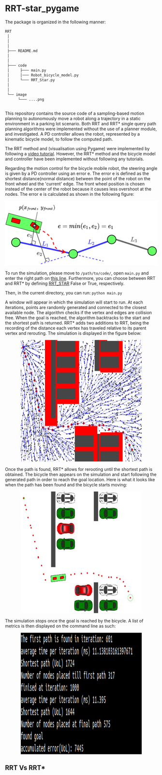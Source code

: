# RRT-star_pygame

[//]: # (Symbols we can use for folder structure  │  ├  ─  └)
The package is organized in the following manner:
```
RRT
 │
 │ 
 │
 ├─── README.md        
 │           
 │
 ├─── code
 │     ├─── main.py
 │     │─── Robot_bicycle_model.py 
 │     └─── RRT_Star.py
 │
 │
 └── image
      └─── ....png


```
 
<p align="justify">

This repository contains the source code of a sampling-based motion planning to autonomously move a robot along a trajectory in a static environment in a parking lot scenario. Both RRT and RRT* single query path planning algorithms were implemented without the use of a planner module, and investigated. A PD controller allows the robot, represented by a kinematic bicycle model, to follow the computed path.

The RRT method and (visualisation using Pygame) were implemented by following a [video tutorial](https://www.youtube.com/watch?v=TzfNzqjJ2VQ). However, the RRT* method and the bicycle model and controller have been implemented without following any tutorials.

Regarding the motion control for the bicycle mobile robot, the steering angle is given by a PD controller using an error e. The error e is defined as the shortest distance(normal distance) between the point of the robot on the front wheel and the 'current' edge. The front wheel position is chosen instead of the center of the robot because it causes less overshoot at the nodes. The error e is calculated as shown in the following figure: 

<p align="middle">
  <img src="image/error_calculation.drawio.png"/>
</p>

To run the simulation, please move to `/path/to/code/`, open `main.py` and enter the right path on [this line](https://github.com/yohanlegars/RRT_RRT-star_mobilerobot_pygame/blob/000938339ba1c2b761536418969c8b1546889ade/code/main.py#L15).
Furthermore, you can choose between RRT and RRT* by defining [RRT_STAR](https://github.com/yohanlegars/RRT_RRT-star_mobilerobot_pygame/blob/000938339ba1c2b761536418969c8b1546889ade/code/main.py#L13) False or True, respectively.

Then, in the current directory, you can run:
`python main.py`

A window will appear in which the simulation will start to run. At each iterations, points are randomly generated and connected to the closest available node. The algorithm checks if the vertex and edges are collision free. When the goal is reached, the algorithm backtracks to the start and the shortest path is returned. RRT* adds two additions to RRT, being the recording of the distance each vertex has traveled relative to its parent vertex and rerouting. The simulation is displayed in the figure below:



<p align="middle">
  <img src="image/RRT star 3000 iterations.PNG" width="400" height="400"/>
</p>

Once the path is found, RRT* allows for rerooting until the shortest path is obtained. The bicycle then appears on the simulation and start following the generated path in order to reach the goal location. Here is what it looks like when the path has been found and the bicycle starts moving:

<p align="middle">
  <img src="image/bicyclemodelfollowpath.PNG" width="400" height="400"/>
</p>

The simulation stops once the goal is reached by the bicycle. A list of metrics is then displayed on the command line as such:

<p align="middle">
  <img src="image/metrics.png" width="400" height="400"/>
</p>

</p>

## RRT Vs RRT*


 
